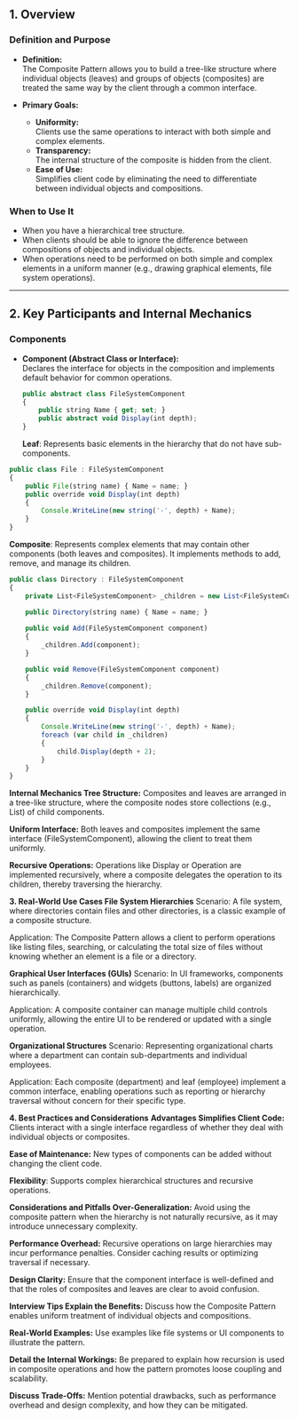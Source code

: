## 1. Overview

### Definition and Purpose
- **Definition:**  
  The Composite Pattern allows you to build a tree-like structure where individual objects (leaves) and groups of objects (composites) are treated the same way by the client through a common interface.
  
- **Primary Goals:**  
  - **Uniformity:**  
    Clients use the same operations to interact with both simple and complex elements.
  - **Transparency:**  
    The internal structure of the composite is hidden from the client.
  - **Ease of Use:**  
    Simplifies client code by eliminating the need to differentiate between individual objects and compositions.

### When to Use It
- When you have a hierarchical tree structure.
- When clients should be able to ignore the difference between compositions of objects and individual objects.
- When operations need to be performed on both simple and complex elements in a uniform manner (e.g., drawing graphical elements, file system operations).

---

## 2. Key Participants and Internal Mechanics

### Components
- **Component (Abstract Class or Interface):**  
  Declares the interface for objects in the composition and implements default behavior for common operations.
  ```typescript
  public abstract class FileSystemComponent
  {
      public string Name { get; set; }
      public abstract void Display(int depth);
  }
  ```

  **Leaf**:
Represents basic elements in the hierarchy that do not have sub-components.

```typescript
public class File : FileSystemComponent
{
    public File(string name) { Name = name; }
    public override void Display(int depth)
    {
        Console.WriteLine(new string('-', depth) + Name);
    }
}
```

**Composite**:
Represents complex elements that may contain other components (both leaves and composites). It implements methods to add, remove, and manage its children.

```typescript
public class Directory : FileSystemComponent
{
    private List<FileSystemComponent> _children = new List<FileSystemComponent>();

    public Directory(string name) { Name = name; }
    
    public void Add(FileSystemComponent component)
    {
        _children.Add(component);
    }

    public void Remove(FileSystemComponent component)
    {
        _children.Remove(component);
    }

    public override void Display(int depth)
    {
        Console.WriteLine(new string('-', depth) + Name);
        foreach (var child in _children)
        {
            child.Display(depth + 2);
        }
    }
}
```

**Internal Mechanics
Tree Structure:**
Composites and leaves are arranged in a tree-like structure, where the composite nodes store collections (e.g., List<FileSystemComponent>) of child components.

**Uniform Interface:**
Both leaves and composites implement the same interface (FileSystemComponent), allowing the client to treat them uniformly.

**Recursive Operations:**
Operations like Display or Operation are implemented recursively, where a composite delegates the operation to its children, thereby traversing the hierarchy.

**3. Real-World Use Cases
File System Hierarchies**
Scenario:
A file system, where directories contain files and other directories, is a classic example of a composite structure.

Application:
The Composite Pattern allows a client to perform operations like listing files, searching, or calculating the total size of files without knowing whether an element is a file or a directory.

**Graphical User Interfaces (GUIs)**
Scenario:
In UI frameworks, components such as panels (containers) and widgets (buttons, labels) are organized hierarchically.

Application:
A composite container can manage multiple child controls uniformly, allowing the entire UI to be rendered or updated with a single operation.

**Organizational Structures**
Scenario:
Representing organizational charts where a department can contain sub-departments and individual employees.

Application:
Each composite (department) and leaf (employee) implement a common interface, enabling operations such as reporting or hierarchy traversal without concern for their specific type.

**4. Best Practices and Considerations**
**Advantages
Simplifies Client Code:**
Clients interact with a single interface regardless of whether they deal with individual objects or composites.

**Ease of Maintenance:**
New types of components can be added without changing the client code.

**Flexibility**:
Supports complex hierarchical structures and recursive operations.

**Considerations and Pitfalls
Over-Generalization:**
Avoid using the composite pattern when the hierarchy is not naturally recursive, as it may introduce unnecessary complexity.

**Performance Overhead:**
Recursive operations on large hierarchies may incur performance penalties. Consider caching results or optimizing traversal if necessary.

**Design Clarity:**
Ensure that the component interface is well-defined and that the roles of composites and leaves are clear to avoid confusion.

**Interview Tips
Explain the Benefits:**
Discuss how the Composite Pattern enables uniform treatment of individual objects and compositions.

**Real-World Examples:**
Use examples like file systems or UI components to illustrate the pattern.

**Detail the Internal Workings:**
Be prepared to explain how recursion is used in composite operations and how the pattern promotes loose coupling and scalability.

**Discuss Trade-Offs:**
Mention potential drawbacks, such as performance overhead and design complexity, and how they can be mitigated.